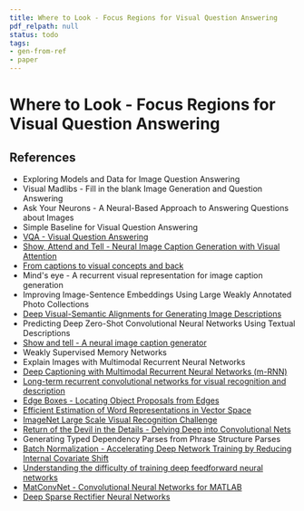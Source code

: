 ```yaml
---
title: Where to Look - Focus Regions for Visual Question Answering
pdf_relpath: null
status: todo
tags:
- gen-from-ref
- paper
---
```


# Where to Look - Focus Regions for Visual Question Answering

## References

- Exploring Models and Data for Image Question Answering
- Visual Madlibs - Fill in the blank Image Generation and Question Answering
- Ask Your Neurons - A Neural-Based Approach to Answering Questions about Images
- Simple Baseline for Visual Question Answering
- [VQA - Visual Question Answering](./vqa-visual-question-answering.md)
- [Show, Attend and Tell - Neural Image Caption Generation with Visual Attention](./show-attend-and-tell-neural-image-caption-generation-with-visual-attention.md)
- [From captions to visual concepts and back](./from-captions-to-visual-concepts-and-back.md)
- Mind's eye - A recurrent visual representation for image caption generation
- Improving Image-Sentence Embeddings Using Large Weakly Annotated Photo Collections
- [Deep Visual-Semantic Alignments for Generating Image Descriptions](./deep-visual-semantic-alignments-for-generating-image-descriptions.md)
- Predicting Deep Zero-Shot Convolutional Neural Networks Using Textual Descriptions
- [Show and tell - A neural image caption generator](./show-and-tell-a-neural-image-caption-generator.md)
- Weakly Supervised Memory Networks
- Explain Images with Multimodal Recurrent Neural Networks
- [Deep Captioning with Multimodal Recurrent Neural Networks (m-RNN)](./deep-captioning-with-multimodal-recurrent-neural-networks-m-rnn.md)
- [Long-term recurrent convolutional networks for visual recognition and description](./long-term-recurrent-convolutional-networks-for-visual-recognition-and-description.md)
- [Edge Boxes - Locating Object Proposals from Edges](./edge-boxes-locating-object-proposals-from-edges.md)
- [Efficient Estimation of Word Representations in Vector Space](./efficient-estimation-of-word-representations-in-vector-space.md)
- [ImageNet Large Scale Visual Recognition Challenge](./imagenet-large-scale-visual-recognition-challenge.md)
- [Return of the Devil in the Details - Delving Deep into Convolutional Nets](./return-of-the-devil-in-the-details-delving-deep-into-convolutional-nets.md)
- Generating Typed Dependency Parses from Phrase Structure Parses
- [Batch Normalization - Accelerating Deep Network Training by Reducing Internal Covariate Shift](./batch-normalization-accelerating-deep-network-training-by-reducing-internal-covariate-shift.md)
- [Understanding the difficulty of training deep feedforward neural networks](./understanding-the-difficulty-of-training-deep-feedforward-neural-networks.md)
- [MatConvNet - Convolutional Neural Networks for MATLAB](./matconvnet-convolutional-neural-networks-for-matlab.md)
- [Deep Sparse Rectifier Neural Networks](./deep-sparse-rectifier-neural-networks.md)
